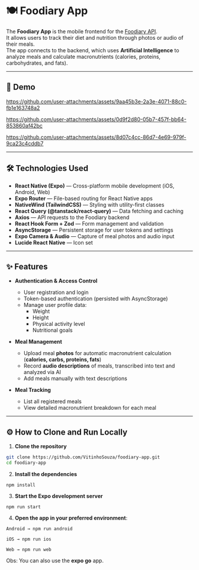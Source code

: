 # 🍽️ Foodiary App

The **Foodiary App** is the mobile frontend for the [Foodiary API](https://github.com/VitinhoSouza/foodiary-api).  
It allows users to track their diet and nutrition through photos or audio of their meals.  
The app connects to the backend, which uses **Artificial Intelligence** to analyze meals and calculate macronutrients (calories, proteins, carbohydrates, and fats).

---
## 📱 Demo

https://github.com/user-attachments/assets/9aa45b3e-2a3e-4071-88c0-fb1e163748a2

https://github.com/user-attachments/assets/0d9f2d80-05b7-457f-bb64-853860af42bc 

https://github.com/user-attachments/assets/8d07c4cc-86d7-4e69-979f-9ca23c4cddb7

---

## 🛠 Technologies Used

- **React Native (Expo)** — Cross-platform mobile development (iOS, Android, Web)  
- **Expo Router** — File-based routing for React Native apps  
- **NativeWind (TailwindCSS)** — Styling with utility-first classes  
- **React Query (@tanstack/react-query)** — Data fetching and caching  
- **Axios** — API requests to the Foodiary backend  
- **React Hook Form + Zod** — Form management and validation  
- **AsyncStorage** — Persistent storage for user tokens and settings  
- **Expo Camera & Audio** — Capture of meal photos and audio input  
- **Lucide React Native** — Icon set  

---

## ✨ Features

- **Authentication & Access Control**  
  - User registration and login  
  - Token-based authentication (persisted with AsyncStorage)  
  - Manage user profile data:  
    - Weight  
    - Height  
    - Physical activity level  
    - Nutritional goals  

- **Meal Management**  
  - Upload meal **photos** for automatic macronutrient calculation (**calories, carbs, proteins, fats**)  
  - Record **audio descriptions** of meals, transcribed into text and analyzed via AI  
  - Add meals manually with text descriptions  

- **Meal Tracking**  
  - List all registered meals  
  - View detailed macronutrient breakdown for each meal  

---

## ⚙️ How to Clone and Run Locally

1. **Clone the repository**

```bash
git clone https://github.com/VitinhoSouza/foodiary-app.git
cd foodiary-app
```

2. **Install the dependencies**

```
npm install
```

3. **Start the Expo development server**

```
npm run start
```

4. **Open the app in your preferred environment**:

```
Android → npm run android

iOS → npm run ios

Web → npm run web
```
Obs: You can also use the **expo go** app.
